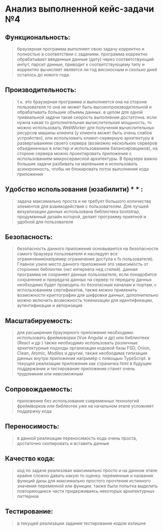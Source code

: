 # Анализ выполненной кейс-задачи №4

## Функциональность: 
> браузерная программа выполняет свою задачу корректно и полностью в соответствии с заданием.
> программа корректно обрабатывает введенные данные (дату) через соответствующий инпут, парсит данные, приводит к соответствующему типу и корректно вычисляет является ли год високосным и сколько дней осталось до нового года.


## Производительность: 
> т.к. это браузерная программа и выполняется она на стороне пользователя то она не может быть высокопроизводительной и обрабатывать большие объемы данных. в целом для одной тривиальной задачи такая скорость выполнения достаточна. если нужна какая то дополнительная вычислительная мощьность, то можно использовать WebWorker для получения вычислительных ресурсов машины клиента (у клиента может быть очень слабое устройство), или использовать клиент-серверную архитектуру в развертыванием своего сервера (возможно нескольких серверов объединенных в кластер и использованием балансировщиков), на стороне сервера можно проектировать приложение с использованием микросервисной архитектуры. В браузере важно большие задачи разбивать на маленькие и использовать асинхронность, чтобы не блокировать поток выполнения кода приложения

## Удобство использования (юзабилити) * * : 
> задача максимально проста и не требует большого количества элементов для взаимодействия с пользователем. Для лучшей визуализации данных использована библиотека bootstrap, продуманный дизайн которой, делает программу приятной и удобной для пользователя


## Безопасность: 
> безопасность данного приложения основывается на безопасности самого браузера пользователя и наследует все ограничения(например ограничение доступа к fs пользователя). Главное узкое место данного приложения это зависимость от сторонних библиотек (нет интернета нед стилей). данная программа не сохраняет данные пользователя, если понадобится сохранение и прередача данных на сервер то передачу данных необходимо будет проводить по безопасным каналам и портам, с использованием сертификатов, также можно применить возможности криптографии для шифровки данных, дополнительно можно включить возможность токенизации для идентификации, аутентификации и авторизация

## Масштабируемость: 
> для расширения браузерного приложения необходимо использовать фреймоворки (Vue Angular и др) или библиотеки (React и др ) также необходимо использовать различные архитектурные подходы организации кодовой базы FSD, Onion, Clean, Atomic, Modiles и другие, также необходима типизация данных внутри приложения например с помощью TypeScript.
> в текущей реализации приложения как страничка html в будущеи поддержание и тестирование приложения станет очень трудоемким или невозможным

## Сопровождаемость: 
> приложение без использования современных технологий фреймворков или библиотек уже на начальном этапе усложняет поддержку кода

## Переносимость: 
> в данной реализации переносимость кода очень проста, достаточно скопировать и вставить данные

## Качество кода: 
> код по задаче реализован максимально просто и на данном этапе крайне сложно давать какую то оценку. переменные и названия функций даны для максимально простого прочтения истинного значения переменной или функции. также была попытка выделить повторяющиеся части придерживаясь некоторых архитектурных паттернов

## Тестирование: 
> в текущей реализации задания тестирование кодом излишне
